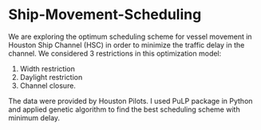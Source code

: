 # Ship-Movement-Scheduling

We are exploring the optimum scheduling scheme for vessel movement in Houston Ship Channel (HSC) in order to minimize the traffic delay in the channel. We considered 3 restrictions in this optimization model:
1.	Width restriction
2.	Daylight restriction
3.	Channel closure.

The data were provided by Houston Pilots. I used PuLP package in Python and applied genetic algorithm to find the best scheduling scheme with minimum delay. 
